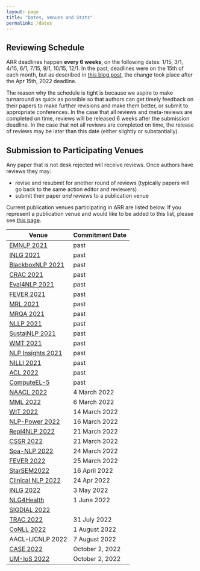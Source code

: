 ```yaml
---
layout: page
title: "Dates, Venues and Stats"
permalink: /dates
---
```


## Reviewing Schedule

ARR deadlines happen __every 6 weeks__, on the following dates: 1/15, 3/1, 4/15, 6/1, 7/15, 9/1, 10/15, 12/1. In the past, deadlines were on the 15th of each month, but as described in [this blog post](https://aclrollingreview.org/six-week-cycles/), the change took place after the Apr 15th, 2022 deadline.

The reason why the schedule is tight is because we aspire to make turnaround as quick as possible so that authors can get timely feedback on their papers to make further revisions and make them better, or submit to appropriate conferences. In the case that all reviews and meta-reviews are completed on time, reviews will be released 6 weeks after the submission deadline. In the case that not all reviews are completed on time, the release of reviews may be later than this date (either slightly or substantially).

<!-- You can add these dates to your own calendar by subscribing to or downloading [this shared Google calendar](https://calendar.google.com/calendar/embed?src=dsa7ntvq7s9fah2f5e43tncmu8%40group.calendar.google.com&ctz=America%2FNew_York). -->

## Submission to Participating Venues

Any paper that is not desk rejected will receive reviews. Once authors have reviews they may:
- revise and resubmit for another round of reviews (typically papers will go back to the same action editor and reviewers)
- submit their paper *and reviews* to a publication venue

Current publication venues participating in ARR are listed below. If you represent a publication venue and would like to be added to this list, please see [this page](https://aclrollingreview.org/organizers).

| Venue | Commitment Date |
|---------------------|------------|
| [EMNLP 2021](https://2021.emnlp.org/) | past |
| [INLG 2021](https://inlg2021.github.io/pages/calls.html) | past |
| [BlackboxNLP 2021](https://blackboxnlp.github.io/)  | past |
| [CRAC 2021](https://sites.google.com/view/crac2021/)| past | 
| [Eval4NLP 2021](https://eval4nlp.github.io/)  | past |
| [FEVER 2021](https://fever.ai/workshop.html) | past |
| [MRL 2021](https://sites.google.com/view/mrl-2021/home?authuser=0) | past |
| [MRQA 2021](https://mrqa.github.io/) | past |
| [NLLP 2021](https://nllpw.org/) | past |
| [SustaiNLP 2021](https://sites.google.com/view/sustainlp2021) | past |
| [WMT 2021](http://statmt.org/wmt21/) | past |
| [NLP Insights 2021](https://insights-workshop.github.io/) | past |
| [NILLI 2021](https://www.cs.mcgill.ca/~pparth2/nilli_workshop/) | past | 
| [ACL 2022](https://www.2022.aclweb.org/) | past |
| [ComputeEL-5](https://openreview.net/group?id=aclweb.org/ACL/2022/Workshop/ComputEL) | past |
| [NAACL 2022](https://2022.naacl.org/) | 4 March 2022 |
| [MML 2022](https://openreview.net/group?id=aclweb.org/ACL/2022/Workshop/MML) | 6 March 2022 |
| [WIT 2022](https://megagon.ai/2nd-workshop-on-deriving-insights-from-user-generated-text-wit/) | 14 March 2022 |
| [NLP-Power 2022](https://openreview.net/group?id=aclweb.org/ACL/2022/Workshop/NLP-Power) | 16 March 2022 |
| [Repl4NLP 2022](https://sites.google.com/view/repl4nlp2022/) | 21 March 2022 |
| [CSSR 2022](https://csrr-workshop.github.io/) | 21 March 2022 |
| [Spa-NLP 2022](https://openreview.net/group?id=aclweb.org/ACL/2022/Workshop/Spa-NLP) | 24 March 2022 |
| [FEVER 2022](https://fever.ai/) | 25 March 2022 |
| [StarSEM2022](https://sites.google.com/view/starsem2022/) | 16 April 2022 | 
| [Clinical NLP 2022](https://clinical-nlp.github.io/2022/) | 24 Apr 2022 |
| [INLG 2022](https://inlgmeeting.github.io) | 3 May 2022 |
| [NLG4Health](https://nlg4health.uvt.nl/) | 1 June 2022 |
| [SIGDIAL 2022](https://2022.sigdial.org/) | |
| [TRAC 2022](https://sites.google.com/view/trac2022/) | 31 July 2022 | 
| [CoNLL 2022](https://conll.org/) | 1 August 2022 |
| AACL-IJCNLP 2022 | 7 August 2022 |
| [CASE 2022](https://emw.ku.edu.tr/case-2022/) | October 2, 2022 |
| [UM-IoS 2022](https://induction-of-structure.github.io/emnlp2022/) | October 2, 2022 |
